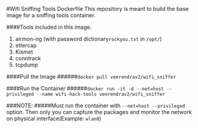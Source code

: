 #Wifi Sniffing Tools Dockerfile
This repository is meant to build the base image for a sniffing tools container.

####Tools included in this image.

1.  airmon-ng (with password dictionary`rockyou.txt` in `/opt/`)
2.  ettercap
3.  Kismet
4.  conntrack
5.  tcpdump

####Pull the Image
######`docker pull veerendrav2/wifi_sniffer`

####Run the Container
######`docker run -it -d --net=host --privileged --name wifi-hack-tools veerendrav2/wifi_sniffer`

###NOTE: 
#####Must run the container with `--net=host --privileged` option. Then only you can capture the packages and monitor the network on physical interface(Example: `wlan0`)
